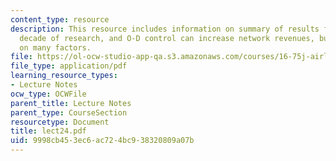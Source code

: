```yaml
---
content_type: resource
description: This resource includes information on summary of results from over a
  decade of research, and O-D control can increase network revenues, but impact depends
  on many factors.
file: https://ol-ocw-studio-app-qa.s3.amazonaws.com/courses/16-75j-airline-management-spring-2006/9998cb453ec6ac724bc938320809a07b_lect24.pdf
file_type: application/pdf
learning_resource_types:
- Lecture Notes
ocw_type: OCWFile
parent_title: Lecture Notes
parent_type: CourseSection
resourcetype: Document
title: lect24.pdf
uid: 9998cb45-3ec6-ac72-4bc9-38320809a07b
---
```

